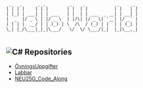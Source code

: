 ```
 _   _      _ _         _    _            _     _ 
| | | |    | | |       | |  | |          | |   | |
| |_| | ___| | | ___   | |  | | ___  _ __| | __| |
|  _  |/ _ \ | |/ _ \  | |/\| |/ _ \| '__| |/ _` |
| | | |  __/ | | (_) | \  /\  / (_) | |  | | (_| |
\_| |_/\___|_|_|\___/   \/  \/ \___/|_|  |_|\__,_|
                                                  
```

## ![C# Repositories](https://img.shields.io/badge/C%23%20Repositories-239120?style=for-the-badge&logo=c-sharp&logoColor=white)

- [ÖvningsUppgifter](https://github.com/MelvinEdlund/OvningsUppgifter)
- [Labbar](https://github.com/MelvinEdlund/Labbar)
- [NEU25G_Code_Along](https://github.com/MelvinEdlund/NEU25G_Code_Along)

